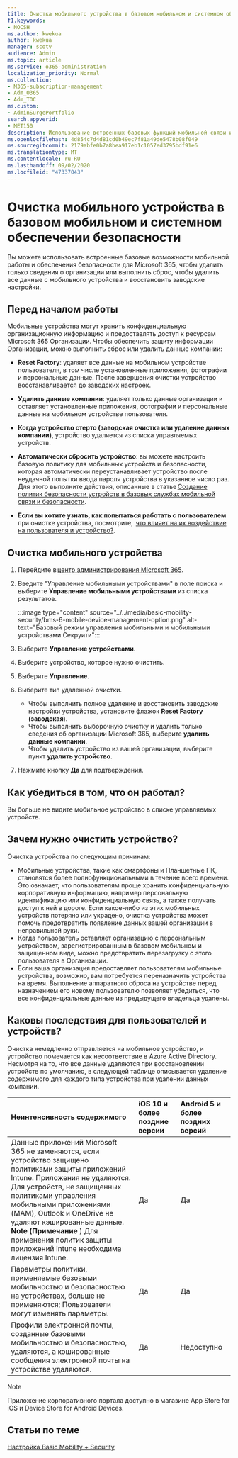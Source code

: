 ```yaml
---
title: Очистка мобильного устройства в базовом мобильном и системном обеспечении безопасности
f1.keywords:
- NOCSH
ms.author: kwekua
author: kwekua
manager: scotv
audience: Admin
ms.topic: article
ms.service: o365-administration
localization_priority: Normal
ms.collection:
- M365-subscription-management
- Adm_O365
- Adm_TOC
ms.custom:
- AdminSurgePortfolio
search.appverid:
- MET150
description: Использование встроенных базовых функций мобильной связи и безопасности для удаления данных с зарегистрированных устройств.
ms.openlocfilehash: 4d854c7d4d81cd0b49ec7f81a49de5478b08f049
ms.sourcegitcommit: 2179abfe0b7a8bea917eb1c1057ed3795bdf91e6
ms.translationtype: MT
ms.contentlocale: ru-RU
ms.lasthandoff: 09/02/2020
ms.locfileid: "47337043"
---
```

# <a name="wipe-a-mobile-device-in-basic-mobility-and-security"></a>Очистка мобильного устройства в базовом мобильном и системном обеспечении безопасности

Вы можете использовать встроенные базовые возможности мобильной работы и обеспечения безопасности для Microsoft 365, чтобы удалить только сведения о организации или выполнить сброс, чтобы удалить все данные с мобильного устройства и восстановить заводские настройки.

## <a name="before-you-begin"></a>Перед началом работы

Мобильные устройства могут хранить конфиденциальную организационную информацию и предоставлять доступ к ресурсам Microsoft 365 Организации. Чтобы обеспечить защиту информации Организации, можно выполнить сброс или удалить данные компании:
    
- **Reset Factory**: удаляет все данные на мобильном устройстве пользователя, в том числе установленные приложения, фотографии и персональные данные. После завершения очистки устройство восстанавливается до заводских настроек.
    
- **Удалить данные компании**: удаляет только данные организации и оставляет установленные приложения, фотографии и персональные данные на мобильном устройстве пользователя.   

- **Когда устройство стерто (заводская очистка или удаление данных компании)**, устройство удаляется из списка управляемых устройств.
    
- **Автоматически сбросить устройство**: вы можете настроить базовую политику для мобильных устройств и безопасности, которая автоматически переустанавливает устройство после неудачной попытки ввода пароля устройства в указанное число раз. Для этого выполните действия, описанные в статье [Создание политик безопасности устройств в базовых службах мобильной связи и безопасности](create-device-security-policies-in-basic-mmobility-and-security.md).
    
- **Если вы хотите узнать, как попытаться работать с пользователем** при очистке устройства, посмотрите,  [что влияет на их воздействие на пользователя и устройство?](#whats-the-user-and-device-impact).   

## <a name="wipe-a-mobile-device"></a>Очистка мобильного устройства

1. Перейдите в [центр администрирования Microsoft 365](https://support.microsoft.com/office/758befc4-0888-4009-9f14-0d147402fd23).
    
2. Введите "Управление мобильными устройствами" в поле поиска и выберите **Управление мобильными устройствами** из списка результатов. 

    :::image type="content" source="../../media/basic-mobility-security/bms-6-mobile-device-management-option.png" alt-text="Базовый режим управления мобильными и мобильными устройствами Секруити":::

3. Выберите **Управление устройствами**.

4. Выберите устройство, которое нужно очистить.

5. Выберите **Управление**.

6. Выберите тип удаленной очистки.

    - Чтобы выполнить полное удаление и восстановить заводские настройки устройства, установите флажок **Reset Factory (заводская**).
    - Чтобы выполнить выборочную очистку и удалить только сведения об организации Microsoft 365, выберите **удалить данные компании**.
    - Чтобы удалить устройство из вашей организации, выберите пункт **удалить устройство**.

7. Нажмите кнопку **Да** для подтверждения.

## <a name="how-do-i-know-it-worked"></a>Как убедиться в том, что он работал?

Вы больше не видите мобильное устройство в списке управляемых устройств.

## <a name="why-would-you-want-to-wipe-a-device"></a>Зачем нужно очистить устройство?

Очистка устройства по следующим причинам:

- Мобильные устройства, такие как смартфоны и Планшетные ПК, становятся более полнофункциональными в течение всего времени. Это означает, что пользователям проще хранить конфиденциальную корпоративную информацию, например персональную идентификацию или конфиденциальную связь, а также получать доступ к ней в дороге. Если какое-либо из этих мобильных устройств потеряно или украдено, очистка устройства может помочь предотвратить появление данных вашей организации в неправильной руки.
- Когда пользователь оставляет организацию с персональным устройством, зарегистрированным в базовом мобильном и защищенном виде, можно предотвратить перезагрузку с этого пользователя в Организации.
- Если ваша организация предоставляет пользователям мобильные устройства, возможно, вам потребуется переназначить устройства на время. Выполнение аппаратного сброса на устройстве перед назначением его новому пользователю позволяет убедиться, что все конфиденциальные данные из предыдущего владельца удалены.

## <a name="whats-the-user-and-device-impact"></a>Каковы последствия для пользователей и устройств?

Очистка немедленно отправляется на мобильное устройство, и устройство помечается как несоответствие в Azure Active Directory. Несмотря на то, что все данные удаляются при восстановлении устройств по умолчанию, в следующей таблице описывается удаление содержимого для каждого типа устройства при удалении данных компании.

|**Неинтенсивность содержимого**|**iOS 10 и более поздние версии**|**Android 5 и более поздних версий**|
|:-----|:-----|:-----|
|Данные приложений Microsoft 365 не заменяются, если устройство защищено политиками защиты приложений Intune. Приложения не удаляются. Для устройств, не защищенных политиками управления мобильными приложениями (MAM), Outlook и OneDrive не удаляют кэшированные данные.<br/>**Note (Примечание** ) Для применения политик защиты приложений Intune необходима лицензия Intune.|Да|Да|
|Параметры политики, применяемые базовыми мобильностью и безопасностью на устройствах, больше не применяются; Пользователи могут изменять параметры.|Да|Да|
|Профили электронной почты, созданные базовыми мобильностью и безопасностью, удаляются, а кэшированные сообщения электронной почты на устройстве удаляются.|Да|Недоступно|
>[!NOTE] 
>Приложение корпоративного портала доступно в магазине App Store for iOS и Device Store for Android Devices.

## <a name="related-topics"></a>Статьи по теме

[Настройка Basic Mobility + Security](set-up-basic-mobility-and-security.md)